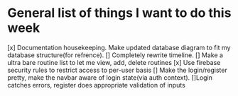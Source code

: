 # General list of things I want to do this week
[x] Documentation housekeeping. Make updated database diagram to fit my database structure(for refrence).
[] Completely rewrite timeline. 
[] Make a ultra bare routine list to let me view, add, delete routines
[x] Use firebase security rules to restrict access to per-user basis
[] Make the login/register pretty, make the navbar aware of login state(via auth context).
[]Login catches errors, register does appropriate validation of inputs
